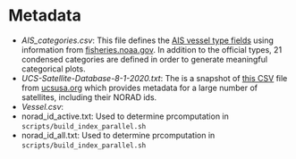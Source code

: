 # Metadata

- *AIS_categories.csv*: This file defines the [AIS vessel type
fields](https://api.vtexplorer.com/docs/ref-aistypes.html) using
information from
[fisheries.noaa.gov](https://www.fisheries.noaa.gov/inport/item/54208). In
addition to the official types, 21 condensed categories are defined in
order to generate meaningful categorical plots.
- *UCS-Satellite-Database-8-1-2020.txt*: The is a snapshot of [this
  CSV](https://www.ucsusa.org/sites/default/files/2020-10/UCS-Satellite-Database-8-1-2020.txt)
  file from [ucsusa.org](https://www.ucsusa.org/) which provides
  metadata for a large number of satellites, including their NORAD ids.
- *Vessel.csv*: 
- norad_id_active.txt: Used to determine prcomputation in `scripts/build_index_parallel.sh`
- norad_id_all.txt:   Used to determine prcomputation in `scripts/build_index_parallel.sh`
